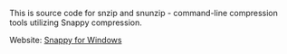 This is source code for snzip and snunzip - command-line compression tools utilizing Snappy compression.

Website: [Snappy for Windows](https://snappy.machinezoo.com/)
